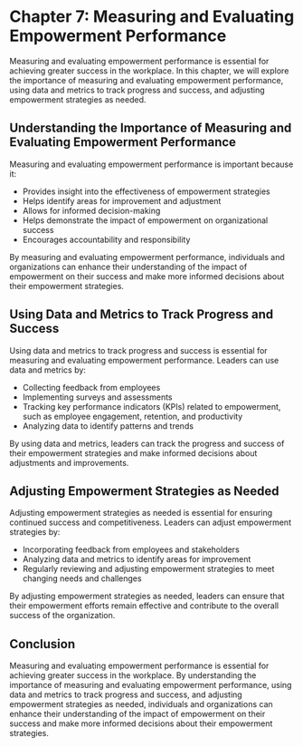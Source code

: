 Chapter 7: Measuring and Evaluating Empowerment Performance
===========================================================

Measuring and evaluating empowerment performance is essential for achieving greater success in the workplace. In this chapter, we will explore the importance of measuring and evaluating empowerment performance, using data and metrics to track progress and success, and adjusting empowerment strategies as needed.

Understanding the Importance of Measuring and Evaluating Empowerment Performance
--------------------------------------------------------------------------------

Measuring and evaluating empowerment performance is important because it:

* Provides insight into the effectiveness of empowerment strategies
* Helps identify areas for improvement and adjustment
* Allows for informed decision-making
* Helps demonstrate the impact of empowerment on organizational success
* Encourages accountability and responsibility

By measuring and evaluating empowerment performance, individuals and organizations can enhance their understanding of the impact of empowerment on their success and make more informed decisions about their empowerment strategies.

Using Data and Metrics to Track Progress and Success
----------------------------------------------------

Using data and metrics to track progress and success is essential for measuring and evaluating empowerment performance. Leaders can use data and metrics by:

* Collecting feedback from employees
* Implementing surveys and assessments
* Tracking key performance indicators (KPIs) related to empowerment, such as employee engagement, retention, and productivity
* Analyzing data to identify patterns and trends

By using data and metrics, leaders can track the progress and success of their empowerment strategies and make informed decisions about adjustments and improvements.

Adjusting Empowerment Strategies as Needed
------------------------------------------

Adjusting empowerment strategies as needed is essential for ensuring continued success and competitiveness. Leaders can adjust empowerment strategies by:

* Incorporating feedback from employees and stakeholders
* Analyzing data and metrics to identify areas for improvement
* Regularly reviewing and adjusting empowerment strategies to meet changing needs and challenges

By adjusting empowerment strategies as needed, leaders can ensure that their empowerment efforts remain effective and contribute to the overall success of the organization.

Conclusion
----------

Measuring and evaluating empowerment performance is essential for achieving greater success in the workplace. By understanding the importance of measuring and evaluating empowerment performance, using data and metrics to track progress and success, and adjusting empowerment strategies as needed, individuals and organizations can enhance their understanding of the impact of empowerment on their success and make more informed decisions about their empowerment strategies.
